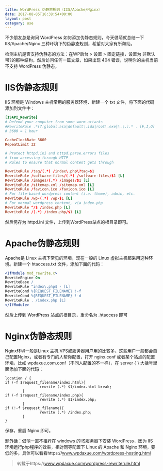 ```yaml
---
title: WordPress 伪静态规则（IIS/Apache/Nginx）
date: 2017-08-05T16:38:54+00:00
layout: post
category: use
---
```


不少朋友总是询问 WordPress 如何添加伪静态规则，今天倡萌就总结一下 IIS/Apache/Nginx 三种环境下的伪静态规则，希望对大家有所帮助。

检测主机是否支持伪静态的方法：在WP后台 > 设置 > 固定链接，设置为 非默认带?的那种结构，然后访问任何一篇文章，如果出现 404 错误，说明你的主机当前不支持 WordPress 伪静态。

# IIS伪静态规则

IIS 环境是 Windows 主机常用的服务器环境，新建一个 txt 文件，将下面的代码添加到文件中：

```conf
[ISAPI_Rewrite]
# Defend your computer from some worm attacks
#RewriteRule .*(?:global.asa|default\.ida|root\.exe|\.\.).* . [F,I,O]
# 3600 = 1 hour

CacheClockRate 3600
RepeatLimit 32
 
# Protect httpd.ini and httpd.parse.errors files
# from accessing through HTTP
# Rules to ensure that normal content gets through

RewriteRule /tag/(.*) /index\.php\?tag=$1
RewriteRule /software-files/(.*) /software-files/$1 [L]
RewriteRule /images/(.*) /images/$1 [L]
RewriteRule /sitemap.xml /sitemap.xml [L]
RewriteRule /favicon.ico /favicon.ico [L]
# For file-based wordpress content (i.e. theme), admin, etc.
RewriteRule /wp-(.*) /wp-$1 [L]
# For normal wordpress content, via index.php
RewriteRule ^/$ /index.php [L]
RewriteRule /(.*) /index.php/$1 [L]
```

然后另存为 httpd.ini 文件，上传到WordPress站点的根目录即可。

# Apache伪静态规则

Apache是 Linux 主机下常见的环境，现在一般的 Linux 虚拟主机都采用这种环境。新建一个 htaccess.txt 文件，添加下面的代码：

```apache
<IfModule mod_rewrite.c>
RewriteEngine On
RewriteBase /
RewriteRule ^index\.php$ - [L]
RewriteCond %{REQUEST_FILENAME} !-f
RewriteCond %{REQUEST_FILENAME} !-d
RewriteRule . /index.php [L]
</IfModule>

```

然后上传到 WordPress 站点的根目录，重命名为 .htaccess 即可

# Nginx伪静态规则

Nginx环境一般是Linux 主机 VPS或服务器用户用的比较多，这些用户一般都会自己配置Nginx，或者有专门的人帮你配置，打开 nginx.conf 或者某个站点的配置环境，比如 wpdaxue.com.conf（不同人配置的不一样），在  server   { } 大括号里面添加下面的代码：

```nginx
location / {
if (-f $request_filename/index.html){
                rewrite (.*) $1/index.html break;
        }
if (-f $request_filename/index.php){
                rewrite (.*) $1/index.php;
        }
if (!-f $request_filename){
                rewrite (.*) /index.php;
        }
}

```

保存，重启 Nginx 即可。

题外话：倡萌一直不推荐在 windows 的IIS服务器下安装 WordPress，因为 IIS 环境运行php程序的效率，相对同等配置下 Linux 的 Apache 和 Nginx 环境，要低的多，具体可以看看https://www.wpdaxue.com/wordpress-hosting.html

> 转载于https://www.wpdaxue.com/wordpress-rewriterule.html
